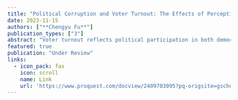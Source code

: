 ```yaml
---
title: "Political Corruption and Voter Turnout: The Effects of Perception, Experience, and Purchases"
date: 2023-11-15
authors: ["**Chengyu Fu**"]
publication_types: ["3"]
abstract: "Voter turnout reflects political participation in both democracies and autocracies, and corruption’s impact on turnout is a matter of long-term debate. Previous literature has addressed three major theories: the distrust theory, trade theory, and the removal theory. However, the empirical analysis of how corruption perceptions and activities affect voter turnout is limited, especially for authoritarian regimes. Based on village-level elections data in China, this paper finds: (1) citizen perceptions of corruption depress turnout by lowering interest in elections, which is inconsistent with the removal theory but shows that distrust in elections can be one of the mediators; (2) both corruption perceptions and experienced corruption can raise people’s concern about Chinese democracy and consequently depress turnout; this mediation analysis reveals that corruption influences turnout through dwindling trust in the regime; (3) electoral corruption increases turnout directly, which supports the trade theory. Overall, although corruption can directly “buy” votes, it may undermine voting by decreasing political trust in both elections and the regime." 
featured: true
publication: "Under Review"
links:
  - icon_pack: fas
    icon: scroll
    name: Link
    url: 'https://www.proquest.com/docview/2409703095?pq-origsite=gscholar&fromopenview=true&sourcetype=Dissertations%20&%20Theses'
---
```

